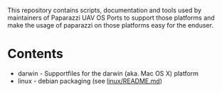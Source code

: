 This repository contains scripts, documentation and tools used by maintainers of Paparazzi UAV OS Ports to support those platforms and make the usage of paparazzi on those platforms easy for the enduser.

Contents
========
* darwin - Supportfiles for the darwin (aka. Mac OS X) platform
* linux - debian packaging (see [linux/README.md](linux/README.md))
